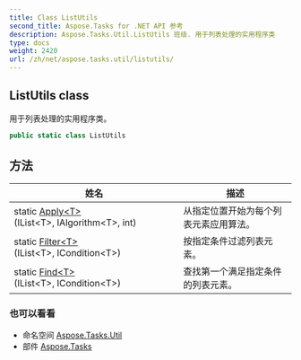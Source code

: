 ```yaml
---
title: Class ListUtils
second_title: Aspose.Tasks for .NET API 参考
description: Aspose.Tasks.Util.ListUtils 班级. 用于列表处理的实用程序类
type: docs
weight: 2420
url: /zh/net/aspose.tasks.util/listutils/
---
```

## ListUtils class

用于列表处理的实用程序类。

```csharp
public static class ListUtils
```

## 方法

| 姓名 | 描述 |
| --- | --- |
| static [Apply&lt;T&gt;](../../aspose.tasks.util/listutils/apply/)(IList&lt;T&gt;, IAlgorithm&lt;T&gt;, int) | 从指定位置开始为每个列表元素应用算法。 |
| static [Filter&lt;T&gt;](../../aspose.tasks.util/listutils/filter/)(IList&lt;T&gt;, ICondition&lt;T&gt;) | 按指定条件过滤列表元素。 |
| static [Find&lt;T&gt;](../../aspose.tasks.util/listutils/find/)(IList&lt;T&gt;, ICondition&lt;T&gt;) | 查找第一个满足指定条件的列表元素。 |

### 也可以看看

* 命名空间 [Aspose.Tasks.Util](../../aspose.tasks.util/)
* 部件 [Aspose.Tasks](../../)


